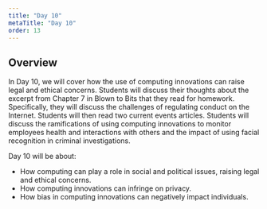 ```yaml
---
title: "Day 10"
metaTitle: "Day 10"
order: 13
---
```


## Overview

In Day 10, we will cover how the use of computing innovations can raise legal and ethical concerns. Students will discuss their thoughts about the excerpt from Chapter 7 in Blown to Bits that they read for homework. Specifically, they will discuss the challenges of regulating conduct on the Internet. Students will then read two current events articles. Students will discuss the ramifications of using computing innovations to monitor employees health and interactions with others and the impact of using facial recognition in criminal investigations.

Day 10 will be about:

* How computing can play a role in social and political issues, raising legal and ethical concerns.
* How computing innovations can infringe on privacy.
* How bias in computing innovations can negatively impact individuals.
